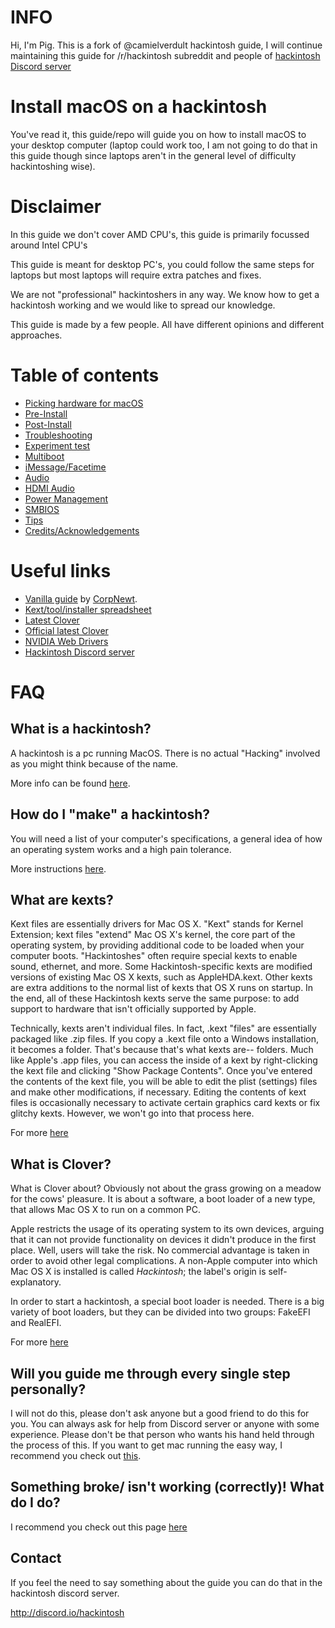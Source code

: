 # INFO
Hi, I'm Pig. This is a fork of @camielverdult hackintosh guide, I will continue maintaining this guide for /r/hackintosh subreddit and people of [hackintosh Discord server](http://discord.io/hackintosh)

# Install macOS on a hackintosh

You've read it, this guide/repo will guide you on how to install macOS to your desktop computer (laptop could work too, I am not going to do that in this guide though since laptops aren't in the general 
level of difficulty hackintoshing wise).

# Disclaimer

In this guide we don't cover AMD CPU's, this guide is primarily focussed around Intel CPU's

This guide is meant for desktop PC's, you could follow the same steps for laptops but most laptops will require extra patches and fixes.

We are not "professional" hackintoshers in any way. We know how to get a hackintosh working and we would like to spread our knowledge.

This guide is made by a few people. All have different opinions and different approaches.

# Table of contents
* [Picking hardware for macOS](Hardware.md)
* [Pre-Install](Pre-Install.md)
* [Post-Install](Post-Install.md)
* [Troubleshooting](Troubleshooting.md)
* [Experiment test](Experiment.md)
* [Multiboot](Multiboot.md)
* [iMessage/Facetime](iMessage.md)
* [Audio](Audio.md)
* [HDMI Audio](HDMI-Audio.md)
* [Power Management](Speedstep.md)
* [SMBIOS](SMBIOS.md)
* [Tips](Tips.md)
* [Credits/Acknowledgements](Credits.md)

# Useful links
* [Vanilla guide](https://www.reddit.com/r/hackintosh/comments/68p1e2/ramblings_of_a_hackintosher_a_sorta_brief_vanilla/) by [CorpNewt](https://www.reddit.com/user/corpnewt).
* [Kext/tool/installer spreadsheet](http://docs.google.com/spreadsheets/d/1WQ87XQKgJVPPub_CbjoHsUscgyxrGg3DWzZz7Nnf_RU/)
* [Latest Clover](https://github.com/Dids/clover-builder/releases/latest)
* [Official latest Clover](https://sourceforge.net/projects/cloverefiboot/)
* [NVIDIA Web Drivers](https://cookiemonster.pro/nvidia_driver_table)
* [Hackintosh Discord server](http://discord.io/hackintosh)

# FAQ

## What is a hackintosh?

A hackintosh is a pc running MacOS. There is no actual "Hacking" involved as you might think because of the name. 

More info can be found [here](https://www.lifewire.com/what-is-hackintosh-832719).

## How do I "make" a hackintosh?

You will need a list of your computer's specifications, a general idea of how an operating system works and a high pain tolerance.

More instructions [here](Pre-Install.md).

## What are kexts?

Kext files are essentially drivers for Mac OS X. "Kext" stands for Kernel Extension; kext files "extend" Mac OS X's kernel, the core part of the operating system, by providing additional code to be loaded when your computer boots. "Hackintoshes" often require special kexts to enable sound, ethernet, and more. Some Hackintosh-specific kexts are modified versions of existing Mac OS X kexts, such as AppleHDA.kext. Other kexts are extra additions to the normal list of kexts that OS X runs on startup. In the end, all of these Hackintosh kexts serve the same purpose: to add support to hardware that isn't officially supported by Apple.

Technically, kexts aren't individual files. In fact, .kext "files" are essentially packaged like .zip files. If you copy a .kext file onto a Windows installation, it becomes a folder. That's because that's what kexts are-- folders. Much like Apple's .app files, you can access the inside of a kext by right-clicking the kext file and clicking "Show Package Contents". Once you've entered the contents of the kext file, you will be able to edit the plist (settings) files and make other modifications, if necessary. Editing the contents of kext files is occasionally necessary to activate certain graphics card kexts or fix glitchy kexts. However, we won't go into that process here.

For more [here](http://www.macbreaker.com/2012/01/what-are-kexts.html)

## What is Clover?

What is Clover about? Obviously not about the grass growing on a meadow for the cows' pleasure. It is about a software, a boot loader of a new type, that allows Mac OS X to run on a common PC.

Apple restricts the usage of its operating system to its own devices, arguing that it can not provide functionality on devices it didn't produce in the first place. Well, users will take the risk. No commercial advantage is taken in order to avoid other legal complications. A non-Apple computer into which Mac OS X is installed is called *Hackintosh*; the label's origin is self-explanatory.

In order to start a hackintosh, a special boot loader is needed. There is a big variety of boot loaders, but they can be divided into two groups: FakeEFI and RealEFI.

For more [here](https://clover-wiki.zetam.org/Preface)

## Will you guide me through every single step personally?

I will not do this, please don't ask anyone but a good friend to do this for you. You can always ask for help from Discord server or anyone with some experience. Please don't be that person who wants his hand held through the process of this. If you want to get mac running the easy way, I recommend you check out [this](https://www.apple.com/mac/).

## Something broke/ isn't working (correctly)! What do I do?

I recommend you check out this page [here](Troubleshooting.md)

## Contact
If you feel the need to say something about the guide you can do that in the hackintosh discord server.

http://discord.io/hackintosh

